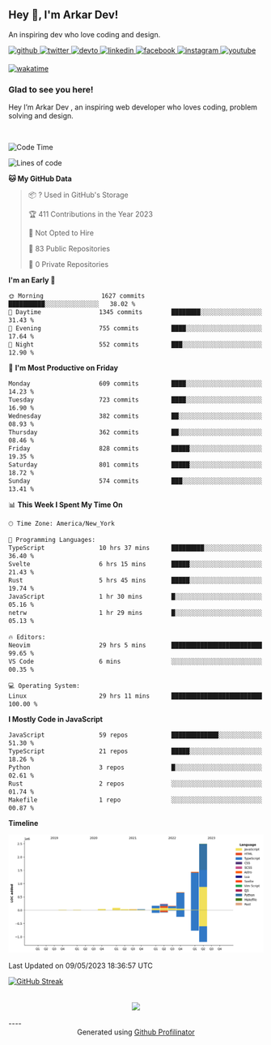 ## Hey 👋, I'm Arkar Dev!  

An inspiring dev who love coding and design.

<a href="https://github.com/Riley1101" target="_blank">
<img src=https://img.shields.io/badge/github-%2324292e.svg?&style=for-the-badge&logo=github&logoColor=white alt=github style="margin-bottom: 5px;" />
</a>
<a href="https://twitter.com/arkardev" target="_blank">
<img src=https://img.shields.io/badge/twitter-%2300acee.svg?&style=for-the-badge&logo=twitter&logoColor=white alt=twitter style="margin-bottom: 5px;" />
</a>
<a href="https://dev.to/riley1101" target="_blank">
<img src=https://img.shields.io/badge/dev.to-%2308090A.svg?&style=for-the-badge&logo=dev.to&logoColor=white alt=devto style="margin-bottom: 5px;" />
</a>
<a href="https://linkedin.com/in/arkar-kaung-myat" target="_blank">
<img src=https://img.shields.io/badge/linkedin-%231E77B5.svg?&style=for-the-badge&logo=linkedin&logoColor=white alt=linkedin style="margin-bottom: 5px;" />
</a>
<a href="https://www.facebook.com/riley.eileen.75" target="_blank">
<img src=https://img.shields.io/badge/facebook-%232E87FB.svg?&style=for-the-badge&logo=facebook&logoColor=white alt=facebook style="margin-bottom: 5px;" />
</a>
<a href="https://instagram.com/rileys1101" target="_blank">
<img src=https://img.shields.io/badge/instagram-%23000000.svg?&style=for-the-badge&logo=instagram&logoColor=white alt=instagram style="margin-bottom: 5px;" />
</a>
<a href="https://www.youtube.com/channel/UC_RfEQCC3gL2AzsFFAABikg" target="_blank">
<img src=https://img.shields.io/badge/youtube-%23EE4831.svg?&style=for-the-badge&logo=youtube&logoColor=white alt=youtube style="margin-bottom: 5px;" />
</a>  
  
[![wakatime](https://wakatime.com/badge/user/cf23b6e3-75f8-4c04-b0e3-273191c8d2ec.svg)](https://wakatime.com/@cf23b6e3-75f8-4c04-b0e3-273191c8d2ec)


### Glad to see you here!  
Hey I’m Arkar Dev , an inspiring web developer who loves coding, problem solving and design.

<br/>

<!--START_SECTION:waka-->
![Code Time](http://img.shields.io/badge/Code%20Time-92%20hrs%2010%20mins-blue)

![Lines of code](https://img.shields.io/badge/From%20Hello%20World%20I%27ve%20Written-5.4%20million%20lines%20of%20code-blue)

**🐱 My GitHub Data** 

> 📦 ? Used in GitHub's Storage 
 > 
> 🏆 411 Contributions in the Year 2023
 > 
> 🚫 Not Opted to Hire
 > 
> 📜 83 Public Repositories 
 > 
> 🔑 0 Private Repositories 
 > 
**I'm an Early 🐤** 

```text
🌞 Morning                1627 commits        ██████████░░░░░░░░░░░░░░░   38.02 % 
🌆 Daytime                1345 commits        ████████░░░░░░░░░░░░░░░░░   31.43 % 
🌃 Evening                755 commits         ████░░░░░░░░░░░░░░░░░░░░░   17.64 % 
🌙 Night                  552 commits         ███░░░░░░░░░░░░░░░░░░░░░░   12.90 % 
```
📅 **I'm Most Productive on Friday** 

```text
Monday                   609 commits         ████░░░░░░░░░░░░░░░░░░░░░   14.23 % 
Tuesday                  723 commits         ████░░░░░░░░░░░░░░░░░░░░░   16.90 % 
Wednesday                382 commits         ██░░░░░░░░░░░░░░░░░░░░░░░   08.93 % 
Thursday                 362 commits         ██░░░░░░░░░░░░░░░░░░░░░░░   08.46 % 
Friday                   828 commits         █████░░░░░░░░░░░░░░░░░░░░   19.35 % 
Saturday                 801 commits         █████░░░░░░░░░░░░░░░░░░░░   18.72 % 
Sunday                   574 commits         ███░░░░░░░░░░░░░░░░░░░░░░   13.41 % 
```


📊 **This Week I Spent My Time On** 

```text
🕑︎ Time Zone: America/New_York

💬 Programming Languages: 
TypeScript               10 hrs 37 mins      █████████░░░░░░░░░░░░░░░░   36.40 % 
Svelte                   6 hrs 15 mins       █████░░░░░░░░░░░░░░░░░░░░   21.43 % 
Rust                     5 hrs 45 mins       █████░░░░░░░░░░░░░░░░░░░░   19.74 % 
JavaScript               1 hr 30 mins        █░░░░░░░░░░░░░░░░░░░░░░░░   05.16 % 
netrw                    1 hr 29 mins        █░░░░░░░░░░░░░░░░░░░░░░░░   05.13 % 

🔥 Editors: 
Neovim                   29 hrs 5 mins       █████████████████████████   99.65 % 
VS Code                  6 mins              ░░░░░░░░░░░░░░░░░░░░░░░░░   00.35 % 

💻 Operating System: 
Linux                    29 hrs 11 mins      █████████████████████████   100.00 % 
```

**I Mostly Code in JavaScript** 

```text
JavaScript               59 repos            █████████████░░░░░░░░░░░░   51.30 % 
TypeScript               21 repos            █████░░░░░░░░░░░░░░░░░░░░   18.26 % 
Python                   3 repos             █░░░░░░░░░░░░░░░░░░░░░░░░   02.61 % 
Rust                     2 repos             ░░░░░░░░░░░░░░░░░░░░░░░░░   01.74 % 
Makefile                 1 repo              ░░░░░░░░░░░░░░░░░░░░░░░░░   00.87 % 
```



**Timeline**

![Lines of Code chart](https://raw.githubusercontent.com/Riley1101/Riley1101/main/assets/bar_graph.png)


 Last Updated on 09/05/2023 18:36:57 UTC
<!--END_SECTION:waka-->

[![GitHub Streak](https://streak-stats.demolab.com?user=Riley1101)](https://git.io/streak-stats)
  
<br/>  
<div align="center">
<img src="https://komarev.com/ghpvc/?username=Riley1101&&style=flat-square" align="center" />
</div>  
<br/>  
----
<div align="center">Generated using <a href="https://profilinator.rishav.dev/" target="_blank">Github Profilinator</a></div>

